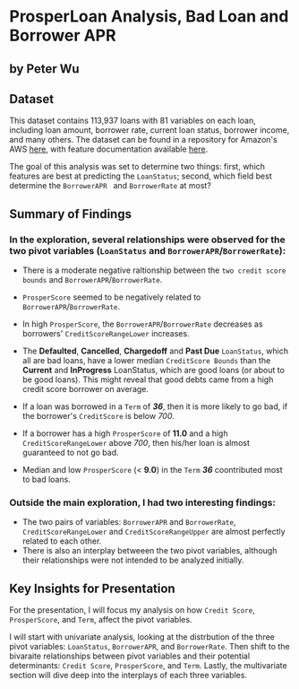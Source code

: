 # ProsperLoan Analysis, Bad Loan and Borrower APR 
## by Peter Wu

## Dataset

This dataset contains 113,937 loans with 81 variables on each loan, 
including loan amount, borrower rate, current loan status, borrower income, and many others. 
The dataset can be found in a 
repository for Amazon's AWS [here]( https://s3.amazonaws.com/udacity-hosted-downloads/ud651/prosperLoanData.csv),
with feature documentation available [here](https://www.google.com/url?q=https://docs.google.com/spreadsheet/ccc?key%3D0AllIqIyvWZdadDd5NTlqZ1pBMHlsUjdrOTZHaVBuSlE%26usp%3Dsharing&sa=D&ust=1554484977407000).

The goal of this analysis was set to determine two things:  first, which features are best at predicting the `LoanStatus`; second, which field best determine the `BorrowerAPR `  and  `BorrowerRate` at most?

## Summary of Findings

### In the exploration, several relationships were observed for the two pivot variables (`LoanStatus` and `BorrowerAPR`/`BorrowerRate`): 

 * There is a moderate negative raltionship between the `two credit score bounds` and  `BorrowerAPR`/`BorrowerRate`.
 
 * `ProsperScore` seemed to be negatively related to `BorrowerAPR`/`BorrowerRate`.
 
 * In high `ProsperScore`, the `BorrowerAPR`/`BorrowerRate` decreases as borrowers' `CreditScoreRangeLower` increases.
 
 * The **Defaulted**, **Cancelled**, **Chargedoff** and **Past Due**  `LoanStatus`, which all are bad loans, have a lower median `CreditScore Bounds` than the **Current** and **InProgress** LoanStatus, which are good loans (or about to be good loans). This might reveal that good debts came from a high credit score borrower on average.
 
 * If a loan was borrowed in a `Term` of ***36***, then it is more likely to go bad, if the borrower's `CreditScore` is below *700*.
 
 * If a borrower has a high `ProsperScore` of **11.0** and a high `CreditScoreRangeLower` above *700*, then his/her loan is almost guaranteed to not go bad.
 
 * Median and low `ProsperScore` (< **9.0**) in the `Term` ***36*** coontributed most to bad loans.
 
 ### Outside the main exploration, I had two interesting findings:
 
  * The two pairs of variables: `BorrowerAPR` and `BorrowerRate`, `CreditScoreRangeLower` and `CreditScoreRangeUpper` are almost perfectly related to each other. 
  *  There is also an interplay betweeen the two pivot variables,  although their relationships were not intended to be analyzed initially. 

## Key Insights for Presentation

For the presentation, I will focus my analysis on how `Credit Score`, `ProsperScore`, and  `Term`,  affect the pivot variables.

I will start with univariate analysis, looking at the distrbution of the three pivot variables: `LoanStatus`, `BorrowerAPR`, and `BorrowerRate`. Then shift to the bivaraite relationships between pivot variables and their potential determinants: `Credit Score`, `ProsperScore`, and  `Term`. Lastly, the multivariate section will dive deep into the interplays of each three variables. 
